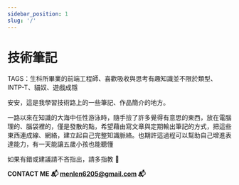 ```yaml
---
sidebar_position: 1
slug: '/'
---
```


# 技術筆記

TAGS：生科所畢業的前端工程師、喜歡吸收與思考有趣知識並不限於類型、INTP-T、貓奴、遊戲成隱

安安，這是我學習技術路上的一些筆記、作品簡介的地方。

一路以來在知識的大海中任性游泳時，隨手撿了許多覺得有意思的東西，放在電腦理的、腦袋裡的，僅是發散的點，希望藉由寫文章與定期輸出筆記的方式，把這些東西連成線、網絡，建立起自己完整知識脈絡。也期許這過程可以幫助自己增進表達能力，有一天能讓五歲小孩也能聽懂

如果有錯或建議請不吝指出，請多指教 🌝

**CONTACT ME 📬 menlen6205@gmail.com 📬**
